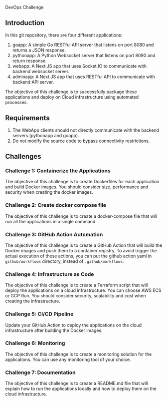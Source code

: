DevOps Challenge

## Introduction

In this git repository, there are four different applications:

1. goapp: A simple Go RESTful API server that listens on port 8080 and returns a JSON response.
2. pythonapp: A Python Websocket server that listens on port 8090 and return response.
3. webapp: A Next.JS app that uses Socket.IO to communicate with backend websocket server.
4. adminapp: A Next.JS app that uses RESTful API to communicate with backend API server.

The objective of this challenge is to successfully package these applications and deploy on Cloud infrastructure using automated processes.

## Requirements

1. The WebApp clients should not directly communicate with the backend servers (pythonapp and goapp).
2. Do not modify the source code to bypass connectivity restrictions.

## Challenges

### Challenge 1: Containerize the Applications

The objective of this challenge is to create Dockerfiles for each application and build Docker images.  You should consider size, performance and security when creating the docker images.

### Challenge 2: Create docker compose file

The objective of this challenge is to create a docker-compose file that will run all the applications in a single command.

### Challenge 3: GitHub Action Automation

The objective of this challenge is to create a GitHub Action that will build the Docker images and push them to a container registry.  To avoid trigger the actual execution of these actions, you can put the github action yaml in `github/workflows` directory, instead of `.github/workflows`.

### Challenge 4: Infrastructure as Code

The objective of this challenge is to create a Terraform script that will deploy the applications on a cloud infrastructure.  You can choose AWS ECS or GCP Run.  You should consider security, scalability and cost when creating the infrastructure.

### Challenge 5: CI/CD Pipeline

Update your GitHub Action to deploy the applications on the cloud infrastructure after building the Docker images.

### Challenge 6: Monitoring

The objective of this challenge is to create a monitoring solution for the applications.  You can use any monitoring tool of your choice.

### Challenge 7: Documentation

The objective of this challenge is to create a README.md file that will explain how to run the applications locally and how to deploy them on the cloud infrastructure.

